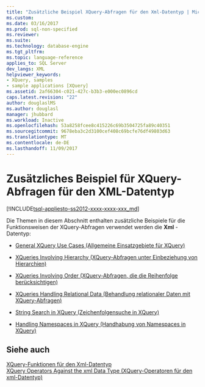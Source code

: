```yaml
---
title: "Zusätzliche Beispiel XQuery-Abfragen für den Xml-Datentyp | Microsoft Docs"
ms.custom: 
ms.date: 03/16/2017
ms.prod: sql-non-specified
ms.reviewer: 
ms.suite: 
ms.technology: database-engine
ms.tgt_pltfrm: 
ms.topic: language-reference
applies_to: SQL Server
dev_langs: XML
helpviewer_keywords:
- XQuery, samples
- sample applications [XQuery]
ms.assetid: 2af66304-c021-427c-b3b3-e000ec0896cd
caps.latest.revision: "22"
author: douglaslMS
ms.author: douglasl
manager: jhubbard
ms.workload: Inactive
ms.openlocfilehash: 53a8258fcee8c415226c69b3504725fa89c40351
ms.sourcegitcommit: 9678eba3c2d3100cef408c69bcfe76df49803d63
ms.translationtype: MT
ms.contentlocale: de-DE
ms.lasthandoff: 11/09/2017
---
```

# <a name="additional-sample-xqueries-against-the-xml-data-type"></a>Zusätzliches Beispiel für XQuery-Abfragen für den XML-Datentyp
[!INCLUDE[tsql-appliesto-ss2012-xxxx-xxxx-xxx_md](../includes/tsql-appliesto-ss2012-xxxx-xxxx-xxx-md.md)]

  Die Themen in diesem Abschnitt enthalten zusätzliche Beispiele für die Funktionsweisen der XQuery-Abfragen verwendet werden die **Xml** -Datentyp:  
  
-   [General XQuery Use Cases (Allgemeine Einsatzgebiete für XQuery)](../xquery/general-xquery-use-cases.md)  
  
-   [XQueries Involving Hierarchy (XQuery-Abfragen unter Einbeziehung von Hierarchien)](../xquery/xqueries-involving-hierarchy.md)  
  
-   [XQueries Involving Order (XQuery-Abfragen, die die Reihenfolge berücksichtigen)](../xquery/xqueries-involving-order.md)  
  
-   [XQueries Handling Relational Data (Behandlung relationaler Daten mit XQuery-Abfragen)](../xquery/xqueries-handling-relational-data.md)  
  
-   [String Search in XQuery (Zeichenfolgensuche in XQuery)](../xquery/string-search-in-xquery.md)  
  
-   [Handling Namespaces in XQuery (Handhabung von Namespaces in XQuery)](../xquery/handling-namespaces-in-xquery.md)  
  
## <a name="see-also"></a>Siehe auch  
 [XQuery-Funktionen für den Xml-Datentyp](../xquery/xquery-functions-against-the-xml-data-type.md)   
 [XQuery Operators Against the xml Data Type (XQuery-Operatoren für den xml-Datentyp)](../xquery/xquery-operators-against-the-xml-data-type.md)  
  
  
